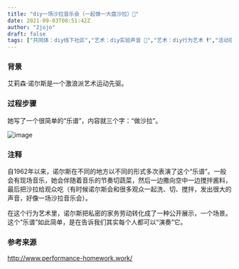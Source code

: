 ```yaml
---
title: "diy一场沙拉音乐会（一起做一大盘沙拉）🥗"
date: 2021-09-03T08:51:42Z
author: "2jojo"
draft: false
tags: ["共同体：diy线下社区","艺术：diy实验声音 🎵","艺术：diy行为艺术 🕴","活动指南：diy一种吃 🍱","活动指南：diy一种劳动/工作","共同体：diy一个家 👩‍👩‍👧‍👧"]
---
```


### 背景
艾莉森·诺尔斯是一个激浪派艺术运动先驱。

### 过程步骤
她写了一个很简单的“乐谱”，内容就三个字：“做沙拉”。

![image](https://user-images.githubusercontent.com/89564246/137462589-760028b2-346e-40bb-b07b-410ef1b98457.png)


### 注释
自1962年以来，诺尔斯在不同的地方以不同的形式多次表演了这个“乐谱”。一般会有现场音乐，她会伴随着音乐的节奏切蔬菜，然后一边撒向空中一边搅拌酱料，最后把沙拉给观众吃（有时候诺尔斯会和很多观众一起洗、切、搅拌，发出很大的声音，好像一场沙拉音乐会）。

在这个行为艺术里，诺尔斯把私密的家务劳动转化成了一种公开展示，一个场景。这个“乐谱”如此简单，是在告诉我们其实每个人都可以“演奏”它。

### 参考来源
http://www.performance-homework.work/

